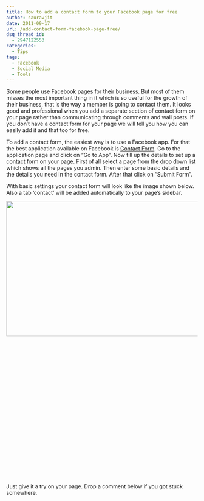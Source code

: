 ```yaml
---
title: How to add a contact form to your Facebook page for free
author: sauravjit
date: 2011-09-17
url: /add-contact-form-facebook-page-free/
dsq_thread_id:
  - 2947122553
categories:
  - Tips
tags:
  - Facebook
  - Social Media
  - Tools
---
```

Some people use Facebook pages for their business. But most of them misses the most important thing in it which is so useful for the growth of their business, that is the way a member is going to contact them. It looks good and professional when you add a separate section of contact form on your page rather than communicating through comments and wall posts. If you don&#8217;t have a contact form for your page we will tell you how you can easily add it and that too for free.

To add a contact form, the easiest way is to use a Facebook app. For that the best application available on Facebook is <a href="http://www.facebook.com/contact.form" onclick="_gaq.push(['_trackEvent', 'outbound-article', 'http://www.facebook.com/contact.form', 'Contact Form']);" target="_blank">Contact Form</a>. Go to the application page and click on &#8220;Go to App&#8221;. Now fill up the details to set up a contact form on your page. First of all select a page from the drop down list which shows all the pages you admin. Then enter some basic details and the details you need in the contact form. After that click on &#8220;Submit Form&#8221;.

With basic settings your contact form will look like the image shown below. Also a tab &#8216;contact&#8217; will be added automatically to your page&#8217;s sidebar.

<img class="alignleft size-full wp-image-44754" title="contact for facebook" src="http://cdn.devilsworkshop.org/files/2011/09/contact-for-facebook.jpg" alt="" width="533" height="355" />

&nbsp;

&nbsp;

&nbsp;

&nbsp;

&nbsp;

&nbsp;

&nbsp;

&nbsp;

&nbsp;

&nbsp;

&nbsp;

&nbsp;

Just give it a try on your page. Drop a comment below if you got stuck somewhere.
